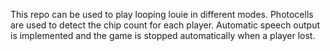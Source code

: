 This repo can be used to play looping louie in different modes. Photocells are used to detect the chip count for each player. Automatic speech output is implemented and the game is stopped automatically when a player lost. 
